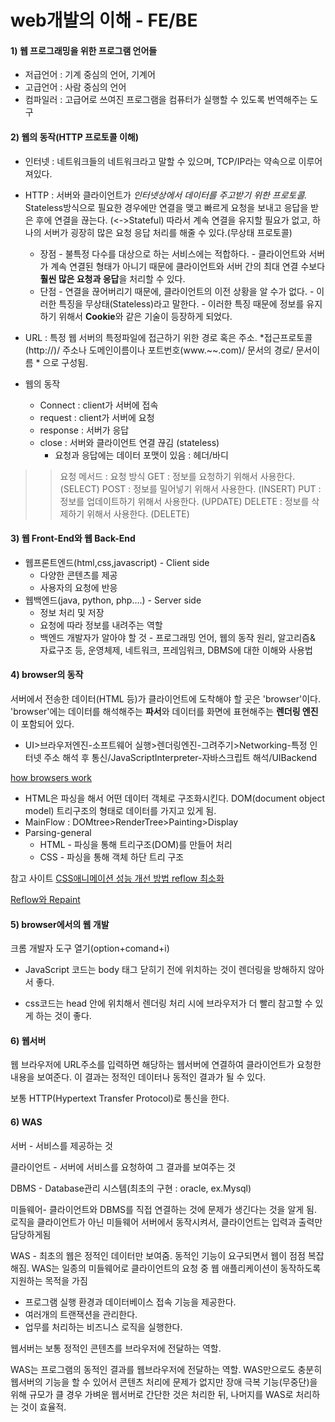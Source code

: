 # web개발의 이해 - FE/BE



#### 1) 웹 프로그래밍을 위한 프로그램 언어들

- 저급언어 : 기계 중심의 언어, 기계어
- 고급언어 : 사람 중심의 언어
- 컴파일러 : 고급어로 쓰여진 프로그램을 컴퓨터가 실행할 수 있도록 번역해주는 도구



#### 2) 웹의 동작(HTTP 프로토콜 이해)

- 인터넷 : 네트워크들의 네트워크라고 말할 수 있으며, TCP/IP라는 약속으로 이루어져있다.
- HTTP : 서버와 클라이언트가 *인터넷상에서 데이터를 주고받기 위한 프로토콜.* Stateless방식으로 필요한 경우에만 연결을 맺고 빠르게 요청을 보내고 응답을 받은 후에 연결을 끊는다. (<->Stateful) 따라서 계속 연결을 유지할 필요가 없고, 하나의 서버가 굉장히 많은 요청 응답 처리를 해줄 수 있다.(무상태 프로토콜)
  - 장점
    \- 불특정 다수를 대상으로 하는 서비스에는 적합하다.
    \- 클라이언트와 서버가 계속 연결된 형태가 아니기 때문에 클라이언트와 서버 간의 최대 연결 수보다 **훨씬 많은 요청과 응답**을 처리할 수 있다.
  - 단점
    \- 연결을 끊어버리기 때문에, 클라이언트의 이전 상황을 알 수가 없다.
    \- 이러한 특징을 무상태(Stateless)라고 말한다.
    \- 이러한 특징 때문에 정보를 유지하기 위해서 **Cookie**와 같은 기술이 등장하게 되었다.

- URL : 특정 웹 서버의 특정파일에 접근하기 위한 경로 혹은 주소. *접근프로토콜(http://)/ 주소나 도메인이름이나 포트번호(www.~~.com)/ 문서의 경로/ 문서이름 * 으로 구성됨.
- 웹의 동작
  - Connect : client가 서버에 접속
  - request : client가 서버에 요청
  - response : 서버가 응답
  - close : 서버와 클라이언트 연결 끊김 (stateless)
    - 요청과 응답에는 데이터 포맷이 있음 : 헤더/바디
>>요청 메서드 : 요청 방식
>>GET : 정보를 요청하기 위해서 사용한다. (SELECT)
>>POST : 정보를 밀어넣기 위해서 사용한다. (INSERT)
>>PUT : 정보를 업데이트하기 위해서 사용한다. (UPDATE)
>>DELETE : 정보를 삭제하기 위해서 사용한다. (DELETE)

#### 3) 웹 Front-End와 웹 Back-End

- 웹프론트엔드(html,css,javascript) - Client side
  - 다양한 콘텐츠를 제공
  - 사용자의 요청에 반응
- 웹백엔드(java, python, php….) - Server side
  - 정보 처리 및 저장
  - 요청에 따라 정보를 내려주는 역할
  - 백엔드 개발자가 알아야 할 것 - 프로그래밍 언어, 웹의 동작 원리, 알고리즘& 자료구조 등, 운영체제, 네트워크, 프레임워크, DBMS에 대한 이해와 사용법

#### 4) browser의 동작

서버에서 전송한 데이터(HTML 등)가 클라이언트에 도착해야 할 곳은 'browser'이다. 'browser'에는 데이터를 해석해주는 **파서**와 데이터를 화면에 표현해주는 **렌더링 엔진**이 포함되어 있다.



-  UI>브라우저엔진-소프트웨어 실행>렌더링엔진-그려주기>Networking-특정 인터넷 주소 해석 후 통신/JavaScriptInterpreter-자바스크립트 해석/UIBackend

  [how browsers work](https://www.html5rocks.com/en/tutorials/internals/howbrowserswork/)

  - HTML은 파싱을 해서 어떤 데이터 객체로 구조화시킨다. DOM(document object model) 트리구조의 형태로 데이터를 가지고 있게 됨. 
  - MainFlow : DOMtree>RenderTree>Painting>Display
  - Parsing-general
    - HTML - 파싱을 통해 트리구조(DOM)를 만들어 처리
    - CSS - 파싱을 통해 객체 하단 트리 구조


참고 사이트
[CSS애니메이션 성능 개선 방법 reflow 최소화](http://wit.nts-corp.com/2017/06/05/4571)

[Reflow와 Repaint](https://github.com/nhnent/fe.javascript/wiki/Reflow와-Repaint)

#### 5) browser에서의 웹 개발

크롬 개발자 도구 열기(option+comand+i)

- JavaScript 코드는 body 태그 닫히기 전에 위치하는 것이 렌더링을 방해하지 않아서 좋다. 

- css코드는 head 안에 위치해서 렌더링 처리 시에 브라우저가 더 빨리 참고할 수 있게 하는 것이 좋다.



#### 6) 웹서버

웹 브라우저에 URL주소를 입력하면 해당하는 웹서버에 연결하여 클라이언트가 요청한 내용을 보여준다. 이 결과는 정적인 데이터나 동적인 결과가 될 수 있다.

보통 HTTP(Hypertext Transfer Protocol)로 통신을 한다.



#### 6) WAS

서버 - 서비스를 제공하는 것

클라이언트 - 서버에 서비스를 요청하여 그 결과를 보여주는 것

DBMS - Database관리 시스템(최초의 구현 : oracle, ex.Mysql)

미들웨어- 클라이언트와 DBMS를 직접 연결하는 것에 문제가 생긴다는 것을 알게 됨. 로직을 클라이언트가 아닌 미들웨어 서버에서 동작시켜서, 클라이언트는 입력과 출력만 담당하게됨

WAS - 최초의 웹은 정적인 데이터만 보여줌. 동적인 기능이 요구되면서 웹이 점점 복잡해짐. WAS는 일종의 미들웨어로 클라이언트의 요청 중 웹 애플리케이션이 동작하도록 지원하는 목적을 가짐

- 프로그램 실행 환경과 데이터베이스 접속 기능을 제공한다.
- 여러개의 트랜잭션을 관리한다.
- 업무를 처리하는 비즈니스 로직을 실행한다.

웹서버는 보통 정적인 콘텐츠를 브라우저에 전달하는 역할.

WAS는 프로그램의 동적인 결과를 웹브라우저에 전달하는 역할. WAS만으로도 충분히 웹서버의 기능을 할 수 있어서 콘텐츠 처리에 문제가 없지만 장애 극복 기능(무중단)을 위해 규모가 클 경우 가벼운 웹서버로 간단한 것은 처리한 뒤, 나머지를 WAS로 처리하는 것이 효율적.